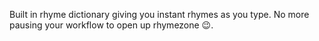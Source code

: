 Built in rhyme dictionary giving you instant rhymes as you type. No more pausing your workflow to open up rhymezone 😉.